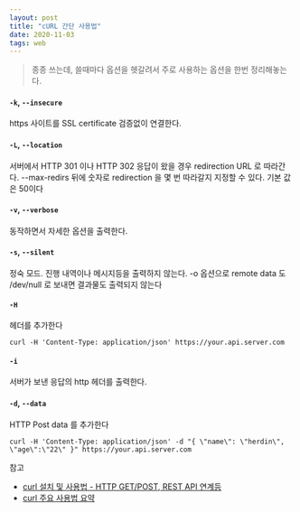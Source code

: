 ```yaml
---
layout: post
title: "cURL 간단 사용법"
date: 2020-11-03
tags: web
---
```


> 종종 쓰는데, 쓸때마다 옵션을 헷갈려서 주로 사용하는 옵션을 한번 정리해놓는다.


#### `-k`, `--insecure`
https 사이트를 SSL certificate 검증없이 연결한다.

#### `-L`, `--location`
서버에서 HTTP 301 이나 HTTP 302 응답이 왔을 경우 redirection URL 로 따라간다.
--max-redirs 뒤에 숫자로 redirection 을 몇 번 따라갈지 지정할 수 있다. 기본 값은 50이다

#### `-v`, `--verbose`
동작하면서 자세한 옵션을 출력한다.

#### `-s`, `--silent`
정숙 모드. 진행 내역이나 메시지등을 출력하지 않는다. -o 옵션으로 remote data 도 /dev/null 로 보내면 결과물도 출력되지 않는다

#### `-H`
헤더를 추가한다
``` shell
curl -H 'Content-Type: application/json' https://your.api.server.com
```

#### `-i`
서버가 보낸 응답의 http 헤더를 출력한다.

#### `-d`, `--data`
HTTP Post data 를 추가한다
``` shell
curl -H 'Content-Type: application/json' -d "{ \"name\": \"herdin\", \"age\":\"22\" }" https://your.api.server.com
```



참고
- [curl 설치 및 사용법 - HTTP GET/POST, REST API 연계등](https://www.lesstif.com/software-architect/curl-http-get-post-rest-api-14745703.html)
- [curl 주요 사용법 요약](https://www.lesstif.com/software-architect/curl-91947158.html)
